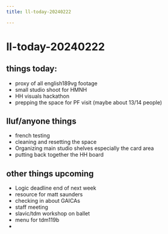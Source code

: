 ```yaml
---
title: ll-today-20240222

---
```


# ll-today-20240222

## things today:
* proxy of all english189vg footage
* small studio shoot for HMNH
* HH visuals hackathon
* prepping the space for PF visit (maybe about 13/14 people)

## lluf/anyone things
* french testing
* cleaning and resetting the space
* Organizing main studio shelves especially the card area
* putting back together the HH board

## other things upcoming
* Logic deadline end of next week
* resource for matt saunders
* checking in about GAICAs 
* staff meeting
* slavic/tdm workshop on ballet
* menu for tdm119b
* 